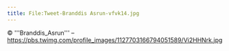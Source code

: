 ```yaml
---
title: File:Tweet-Branddis Asrun-vfvk14.jpg
---
```


© '''Branddis_Asrun''' – https://pbs.twimg.com/profile_images/1127703166794051589/Vi2HHNrk.jpg